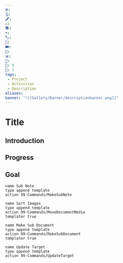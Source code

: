```yaml
---
🌐: 
🗓️: 
🖋️: 
✍️: 
📚: 
⬅️: 
🏷️: 
🎫: 
🎟️: 
🔖: 
📊: 
🏁: 
🏹: 0
🎯: 1
tags:
 - Project
 - Activities
 - Description
aliases: 
banner: "![[Gallery/Banner/descriptionbanner.png]]"
---
```


# Title

## Introduction

## Progress

## Goal






```button
name Sub Note
type append template
action 99-Commands/MakeSubNote
```
```button
name Sort Images
type append template
action 99-Commands/MoveDocumentMedia
templater true
```
```button
name Make Sub Document
type append template
action 99-Commands/MakeSubDocument
templater true
```
```button
name Update Target
type append template
action 99-Commands/UpdateTarget
```